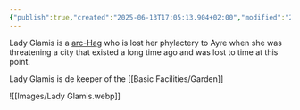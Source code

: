 ```yaml
---
{"publish":true,"created":"2025-06-13T17:05:13.904+02:00","modified":"2025-07-18T17:55:10.840+02:00","cssclasses":""}
---
```


Lady Glamis is a [arc-Hag](arch-hag-xmm) who is lost her phylactery to Ayre when she was threatening a city that existed a long time ago and was lost to time at this point.

Lady Glamis is de keeper of the [[Basic Facilities/Garden]]

![[Images/Lady Glamis.webp]]



